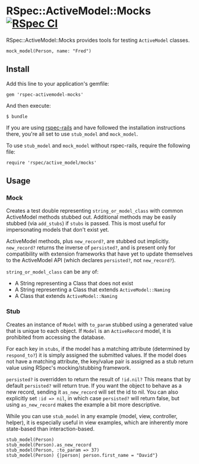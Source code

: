 # RSpec::ActiveModel::Mocks [![RSpec CI](https://github.com/rspec/rspec-activemodel-mocks/actions/workflows/ci.yml/badge.svg)](https://github.com/rspec/rspec-activemodel-mocks/actions/workflows/ci.yml)

RSpec::ActiveModel::Mocks provides tools for testing `ActiveModel` classes.

    mock_model(Person, name: "Fred")

## Install

Add this line to your application's gemfile:

    gem 'rspec-activemodel-mocks'

And then execute:

    $ bundle

If you are using [rspec-rails](https://github.com/rspec/rspec-rails) and have
followed the installation instructions there, you're all set to use `stub_model`
and `mock_model`.

To use `stub_model` and `mock_model` without rspec-rails, require the
following file:

    require 'rspec/active_model/mocks'

## Usage

### Mock

Creates a test double representing `string_or_model_class` with common
ActiveModel methods stubbed out. Additional methods may be easily stubbed
(via `add_stubs`) if `stubs` is passed. This is most useful for impersonating
models that don't exist yet.

ActiveModel methods, plus `new_record?`, are stubbed out implicitly.
`new_record?` returns the inverse of `persisted?`, and is present only for
compatibility with extension frameworks that have yet to update themselves to
the ActiveModel API (which declares `persisted?`, not `new_record?`).

`string_or_model_class` can be any of:

  * A String representing a Class that does not exist
  * A String representing a Class that extends `ActiveModel::Naming`
  * A Class that extends `ActiveModel::Naming`

### Stub

Creates an instance of `Model` with `to_param` stubbed using a generated value
that is unique to each object. If `Model` is an `ActiveRecord` model, it is
prohibited from accessing the database.

For each key in `stubs`, if the model has a matching attribute (determined by
`respond_to?`) it is simply assigned the submitted values.  If the model does
not have a matching attribute, the key/value pair is assigned as a stub return
value using RSpec's mocking/stubbing framework.

`persisted?` is overridden to return the result of `!id.nil?` This means that
by default `persisted?` will return true. If you want the object to behave as a
new record, sending it `as_new_record` will set the id to nil. You can also
explicitly set `:id => nil`, in which case `persisted?` will return false, but
using `as_new_record` makes the example a bit more descriptive.

While you can use `stub_model` in any example (model, view, controller,
helper), it is especially useful in view examples, which are inherently more
state-based than interaction-based.

    stub_model(Person)
    stub_model(Person).as_new_record
    stub_model(Person, :to_param => 37)
    stub_model(Person) {|person| person.first_name = "David"}
